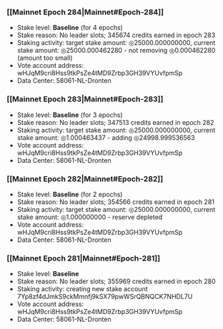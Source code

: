 ### [[Mainnet Epoch 284|Mainnet#Epoch-284]]
* Stake level: **Baseline** (for 4 epochs)
* Stake reason: No leader slots; 345674 credits earned in epoch 283
* Staking activity: target stake amount: ◎25000.000000000, current stake amount: ◎25000.000462280 - not removing ◎0.000462280 (amount too small)
* Vote account address: wHJqM9cri8Hss9tkPsZe4tMD9Zrbp3GH39VYUvfpmSp
* Data Center: 58061-NL-Dronten
### [[Mainnet Epoch 283|Mainnet#Epoch-283]]
* Stake level: **Baseline** (for 3 epochs)
* Stake reason: No leader slots; 347513 credits earned in epoch 282
* Staking activity: target stake amount: ◎25000.000000000, current stake amount: ◎1.000463437 - adding ◎24998.999536563
* Vote account address: wHJqM9cri8Hss9tkPsZe4tMD9Zrbp3GH39VYUvfpmSp
* Data Center: 58061-NL-Dronten
### [[Mainnet Epoch 282|Mainnet#Epoch-282]]
* Stake level: **Baseline** (for 2 epochs)
* Stake reason: No leader slots; 354566 credits earned in epoch 281
* Staking activity: target stake amount: ◎25000.000000000, current stake amount: ◎1.000000000 - reserve depleted
* Vote account address: wHJqM9cri8Hss9tkPsZe4tMD9Zrbp3GH39VYUvfpmSp
* Data Center: 58061-NL-Dronten
### [[Mainnet Epoch 281|Mainnet#Epoch-281]]
* Stake level: **Baseline**
* Stake reason: No leader slots; 355969 credits earned in epoch 280
* Staking activity: creating new stake account 7Yp8zf4dJmkS9ckMmnfj9kSX79pwWSrQBNQCK7NHDL7U
* Vote account address: wHJqM9cri8Hss9tkPsZe4tMD9Zrbp3GH39VYUvfpmSp
* Data Center: 58061-NL-Dronten